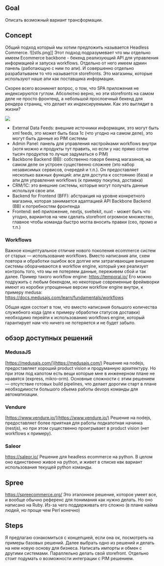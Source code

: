## Goal
Описать возможный вариант трансформации.
## Concept
Общий подход который мы хотим предложить называется Headless Commerce.
![[stls.png]]
Этот подход подразумевает что мы отдельно имеем Ecommerce backbone - бекенд реализующий API для управления информацией и запуска workflows. Отдельно от него имеем админ панель (работающую с ним по апи). И совершенно отдельно разрабатываем то что называется storefronts. Это магазины, которые используют наше апи как поставщика информации.

Скорее всего возникнет вопрос, о том, что SPA приложения не индексируются гуглом. Абсолютно верно, но эти storefronts на самом деле не просто фронтенд, а небольшой прослоечный бекенд для рендера страниц, что делает их индексируемыми. Как это выглядит в жизни?

[![](https://mermaid.ink/img/pako:eNqNUk9vgjAU_yrNO20JGisCwmGJU7mZmG2nwQ4VihChNaVkOvWwj7hvtNLKYpZtroem773fv7Q9QMJTCgFkJX9NciIkeprFDKk13-GP92i-k1QwUqIZkQSFlKZ1gHDygnq9u-OjFJQwPTqie5JsOuZPtD8pk2U0SauCoSVhtOygXNAL5E27rTijuqIsvTXctmoJyIhXqNmmRNL6iKYPi2sQPDWIulmtBdnmqG5dM8GZxGai2GGIo7MnyrhAeqwKnROFGhyFXdPQ1Ombdyvzq9nwwmx4zWz4L7OzJFhQUVGRIlXPfGh7McicVjSGQB1TIjYxxOykcKSR_HHPEgikaKgFgjfrHIKMlLWqzJ3NCqKyV1_dLWEQHGAHAfbcPh6NR2Mb-47r2HhkwR4Cv-86vj3AA2x72Pe8kwVvnCuBQd-zHdf2XRt7ozH2fUerPeuhCUDTQt3QwnxR_VO7GHM9Oac4fQLxSN_l?type=png)](https://mermaid.live/edit#pako:eNqNUk9vgjAU_yrNO20JGisCwmGJU7mZmG2nwQ4VihChNaVkOvWwj7hvtNLKYpZtroem773fv7Q9QMJTCgFkJX9NciIkeprFDKk13-GP92i-k1QwUqIZkQSFlKZ1gHDygnq9u-OjFJQwPTqie5JsOuZPtD8pk2U0SauCoSVhtOygXNAL5E27rTijuqIsvTXctmoJyIhXqNmmRNL6iKYPi2sQPDWIulmtBdnmqG5dM8GZxGai2GGIo7MnyrhAeqwKnROFGhyFXdPQ1Ombdyvzq9nwwmx4zWz4L7OzJFhQUVGRIlXPfGh7McicVjSGQB1TIjYxxOykcKSR_HHPEgikaKgFgjfrHIKMlLWqzJ3NCqKyV1_dLWEQHGAHAfbcPh6NR2Mb-47r2HhkwR4Cv-86vj3AA2x72Pe8kwVvnCuBQd-zHdf2XRt7ozH2fUerPeuhCUDTQt3QwnxR_VO7GHM9Oac4fQLxSN_l)
- External Data Feeds: внешние источники информации, это могут быть xml feeds, это может быть база 1с (что угодно на самом деле), это могут быть данные из PIM системы
- Admin Panel: панель для управления настройками workflows внутри (хотя можно и продукты тут править, но если у нас прямо сотни тысяч продуктов то лучше задуматься о PIM)
- Backbone Backend (BB): собственно говоря бекенд магазинов, на самом деле он устроен существенно сложнее (это набор независимых сервисов, очередей и т.п.). Он предоставляет несколько важных функций: апи для доступа к состоянию (база) и апи для управления workflows (к примеру покупка, доставка)
- CRM/1C: это внешние системы, которые могут получать данные используя свое апи.
- Backend for Frontend (BFF): абстракция на уровне конкретного магазина, которая занимается адаптацией API Backbone Backend (BB) к потребностям фронтенда
- Frontend: веб приложение, nextjs, sveltekit, nuxt - может быть что угодно, вариантов на чем сделать storefront огромное множество, главное чтобы команда быстро могла вносить правки (сео, промо и т.п.)

### Workflows
Важное концептуальное отличие нового поколения ecommerce систем от старых — использование workflows. Вместо написания апи, схем повтора и обработки ошибок все долгие или затрагивающие внешние системы оборачиваются в workflow engine, который уже реализует контроль того, что мы не потеряем данные, переживем сбой и так далее.
Пример такого workflow engine: https://temporal.io/ Его можно подружить с любым бекендом, но некоторые современные фреймворки имеют из коробки упрощенные версии workflow engine внутри, к примеру medusa: https://docs.medusajs.com/learn/fundamentals/workflows

Общая идея состоит в том, что вместо написания большого количества служебного кода (для к примеру обработки статусов доставки) необходимо перейти к использованию workflows engine, который гарантирует нам что ничего не потеряется и не будет забыто.

## обзор доступных решений

### MedusaJS
[https://medusajs.com/](https://medusajs.com/)
Решение на nodejs, предоставляет хороший product vision и продуманную архитектуру. Но при этом под капотом есть вещи которые мне в инженерном плане не нравятся (express, mikro-orm). Основные сложности с этим решением — отсутствие готовых build pipelines, что делает дорогим старт в плане необходимости большого обьема работы devops команды для автоматизации.

### Vendure
[https://www.vendure.io/](https://www.vendure.io/)
Решение на nodejs, предоставляет более приятная для работы подкапотная начинка (nestjs), но при этом существенно проигрывает в product vision (нет workflows к примеру).

### Saleor
https://saleor.io/
Решение для headless ecommerce на python. В целом оно единственно живое на python, и живет в списке квк вариант использования текущей python команды.

## Spree
https://spreecommerce.org/
Это эталонное решение, которое умеет все, и вообще обычно референс для понимания как нужно делать. Но оно написано на Ruby. Из-за чего поддерживать его сложно (в плане найма людей, но проще чем Perl конечно)

## Steps
Я предлагаю ознакомиться с концепцией, если она ок, посмотреть на примеры базовых решений. Далее выбрать одно из решений и делать на нем новую основу для бизнеса. Написать импорты и обмен с другими системами. Параллельно делать свой storefront. Отдельно стоит подумать о возможности интеграции с PIM решением.